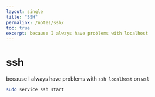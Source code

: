 ```yaml
---
layout: single
title: "SSH"
permalink: /notes/ssh/
toc: true
excerpt: because I always have problems with localhost
---
```


# ssh

because I always have problems with `ssh localhost` on `wsl`
```bash
sudo service ssh start
```